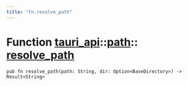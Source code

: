 ```yaml
---
title: "fn.resolve_path"
---
```


# Function [tauri_api](/docs/api/rust/tauri_api/../index.html)::​[path](/docs/api/rust/tauri_api/index.html)::​[resolve_path](/docs/api/rust/tauri_api/)

    pub fn resolve_path(path: String, dir: Option<BaseDirectory>) -> Result<String>
